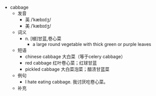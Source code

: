 - cabbage
  - 发音
    - 英 /ˈkæbɪdʒ/
    - 美 /ˈkæbɪdʒ/
  - 词义
    - n. [植]甘蓝,卷心菜
      - a large round vegetable with thick green or purple leaves
  - 短语
    - chinese cabbage 大白菜（等于celery cabbage）
    - red cabbage 红叶卷心菜；红球甘蓝
    - pickled cabbage 大白菜泡菜；醋渍甘蓝菜
  - 例句
    - I hate eating cabbage. 我讨厌吃卷心菜。
  - 补充